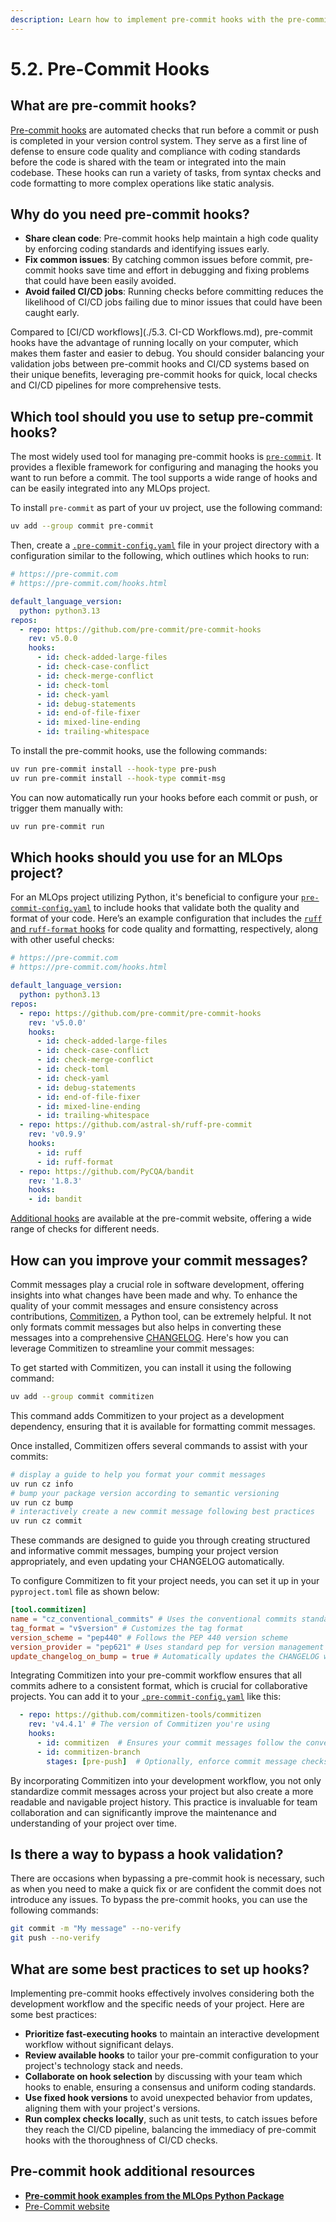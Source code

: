 ```yaml
---
description: Learn how to implement pre-commit hooks with the pre-commit framework. Discover how pre-commit hooks enforce coding standards, prevent regressions, and improve the overall quality of your code before it's committed.
---
```


# 5.2. Pre-Commit Hooks

## What are pre-commit hooks?

[Pre-commit hooks](https://pre-commit.com/) are automated checks that run before a commit or push is completed in your version control system. They serve as a first line of defense to ensure code quality and compliance with coding standards before the code is shared with the team or integrated into the main codebase. These hooks can run a variety of tasks, from syntax checks and code formatting to more complex operations like static analysis.

## Why do you need pre-commit hooks?

- **Share clean code**: Pre-commit hooks help maintain a high code quality by enforcing coding standards and identifying issues early.
- **Fix common issues**: By catching common issues before commit, pre-commit hooks save time and effort in debugging and fixing problems that could have been easily avoided.
- **Avoid failed CI/CD jobs**: Running checks before committing reduces the likelihood of CI/CD jobs failing due to minor issues that could have been caught early.

Compared to [CI/CD workflows](./5.3. CI-CD Workflows.md), pre-commit hooks have the advantage of running locally on your computer, which makes them faster and easier to debug. You should consider balancing your validation jobs between pre-commit hooks and CI/CD systems based on their unique benefits, leveraging pre-commit hooks for quick, local checks and CI/CD pipelines for more comprehensive tests.

## Which tool should you use to setup pre-commit hooks?

The most widely used tool for managing pre-commit hooks is [`pre-commit`](https://pre-commit.com/). It provides a flexible framework for configuring and managing the hooks you want to run before a commit. The tool supports a wide range of hooks and can be easily integrated into any MLOps project.

To install `pre-commit` as part of your uv project, use the following command:

```bash
uv add --group commit pre-commit
```

Then, create a [`.pre-commit-config.yaml`](https://github.com/fmind/mlops-python-package/blob/main/.pre-commit-config.yaml) file in your project directory with a configuration similar to the following, which outlines which hooks to run:

```yaml
# https://pre-commit.com
# https://pre-commit.com/hooks.html

default_language_version:
  python: python3.13
repos:
  - repo: https://github.com/pre-commit/pre-commit-hooks
    rev: v5.0.0
    hooks:
      - id: check-added-large-files
      - id: check-case-conflict
      - id: check-merge-conflict
      - id: check-toml
      - id: check-yaml
      - id: debug-statements
      - id: end-of-file-fixer
      - id: mixed-line-ending
      - id: trailing-whitespace
```

To install the pre-commit hooks, use the following commands:

```bash
uv run pre-commit install --hook-type pre-push
uv run pre-commit install --hook-type commit-msg
```

You can now automatically run your hooks before each commit or push, or trigger them manually with:

```bash
uv run pre-commit run
```

## Which hooks should you use for an MLOps project?

For an MLOps project utilizing Python, it's beneficial to configure your [`pre-commit-config.yaml`](https://github.com/fmind/mlops-python-package/blob/main/.pre-commit-config.yaml) to include hooks that validate both the quality and format of your code. Here’s an example configuration that includes the [`ruff` and `ruff-format` hooks](https://docs.astral.sh/ruff/integrations/#pre-commit) for code quality and formatting, respectively, along with other useful checks:

```yaml
# https://pre-commit.com
# https://pre-commit.com/hooks.html

default_language_version:
  python: python3.13
repos:
  - repo: https://github.com/pre-commit/pre-commit-hooks
    rev: 'v5.0.0'
    hooks:
      - id: check-added-large-files
      - id: check-case-conflict
      - id: check-merge-conflict
      - id: check-toml
      - id: check-yaml
      - id: debug-statements
      - id: end-of-file-fixer
      - id: mixed-line-ending
      - id: trailing-whitespace
  - repo: https://github.com/astral-sh/ruff-pre-commit
    rev: 'v0.9.9'
    hooks:
      - id: ruff
      - id: ruff-format
  - repo: https://github.com/PyCQA/bandit
    rev: '1.8.3'
    hooks:
    - id: bandit
```

[Additional hooks](https://pre-commit.com/hooks.html) are available at the pre-commit website, offering a wide range of checks for different needs.

## How can you improve your commit messages?

Commit messages play a crucial role in software development, offering insights into what changes have been made and why. To enhance the quality of your commit messages and ensure consistency across contributions, [Commitizen](https://commitizen-tools.github.io/commitizen/), a Python tool, can be extremely helpful. It not only formats commit messages but also helps in converting these messages into a comprehensive [CHANGELOG](https://en.wikipedia.org/wiki/Changelog). Here's how you can leverage Commitizen to streamline your commit messages:

To get started with Commitizen, you can install it using the following command:

```bash
uv add --group commit commitizen
```

This command adds Commitizen to your project as a development dependency, ensuring that it is available for formatting commit messages.

Once installed, Commitizen offers several commands to assist with your commits:

```bash
# display a guide to help you format your commit messages
uv run cz info
# bump your package version according to semantic versioning
uv run cz bump
# interactively create a new commit message following best practices
uv run cz commit
```

These commands are designed to guide you through creating structured and informative commit messages, bumping your project version appropriately, and even updating your CHANGELOG automatically.

To configure Commitizen to fit your project needs, you can set it up in your `pyproject.toml` file as shown below:

```toml
[tool.commitizen]
name = "cz_conventional_commits" # Uses the conventional commits standard
tag_format = "v$version" # Customizes the tag format
version_scheme = "pep440" # Follows the PEP 440 version scheme
version_provider = "pep621" # Uses standard pep for version management
update_changelog_on_bump = true # Automatically updates the CHANGELOG when the version is bumped
```

Integrating Commitizen into your pre-commit workflow ensures that all commits adhere to a consistent format, which is crucial for collaborative projects. You can add it to your [`.pre-commit-config.yaml`](https://github.com/fmind/mlops-python-package/blob/main/.pre-commit-config.yaml) like this:

```yaml
  - repo: https://github.com/commitizen-tools/commitizen
    rev: 'v4.4.1' # The version of Commitizen you're using
    hooks:
      - id: commitizen  # Ensures your commit messages follow the conventional format
      - id: commitizen-branch
        stages: [pre-push]  # Optionally, enforce commit message checks on push
```

By incorporating Commitizen into your development workflow, you not only standardize commit messages across your project but also create a more readable and navigable project history. This practice is invaluable for team collaboration and can significantly improve the maintenance and understanding of your project over time.

## Is there a way to bypass a hook validation?

There are occasions when bypassing a pre-commit hook is necessary, such as when you need to make a quick fix or are confident the commit does not introduce any issues. To bypass the pre-commit hooks, you can use the following commands:

```bash
git commit -m "My message" --no-verify
git push --no-verify
```

## What are some best practices to set up hooks?

Implementing pre-commit hooks effectively involves considering both the development workflow and the specific needs of your project. Here are some best practices:

- **Prioritize fast-executing hooks** to maintain an interactive development workflow without significant delays.
- **Review available hooks** to tailor your pre-commit configuration to your project's technology stack and needs.
- **Collaborate on hook selection** by discussing with your team which hooks to enable, ensuring a consensus and uniform coding standards.
- **Use fixed hook versions** to avoid unexpected behavior from updates, aligning them with your project's versions.
- **Run complex checks locally**, such as unit tests, to catch issues before they reach the CI/CD pipeline, balancing the immediacy of pre-commit hooks with the thoroughness of CI/CD checks.

## Pre-commit hook additional resources

- **[Pre-commit hook examples from the MLOps Python Package](https://github.com/fmind/mlops-python-package/blob/main/.pre-commit-config.yaml)**
- [Pre-Commit website](https://pre-commit.com/)
